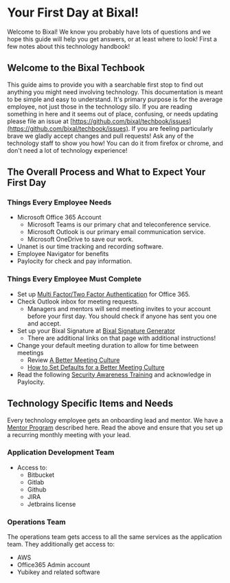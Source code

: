 # Your First Day at Bixal!

Welcome to Bixal! We know you probably have lots of questions and we hope
this guide will help you get answers, or at least where to look! First a few
notes about this technology handbook!

## Welcome to the Bixal Techbook

This guide aims to provide you with a searchable first stop to find out anything
you might need involving technology. This documentation is meant to be simple
and easy to understand. It's primary purpose is for the average employee, not
just those in the technology silo. If you are reading something in here and it
seems out of place, confusing, or needs updating please file an issue at
[https://github.com/bixal/techbook/issues](https://github.com/bixal/techbook/issues).
If you are feeling particularly brave we gladly
accept changes and pull requests! Ask any of the technology staff
to show you how! You can do it from firefox or chrome, and don't
need a lot of technology experience!

## The Overall Process and What to Expect Your First Day

### Things Every Employee Needs

* Microsoft Office 365 Account
  * Microsoft Teams is our primary chat and teleconference service.
  * Microsoft Outlook is our primary email communication service.
  * Microsoft OneDrive to save our work.
* Unanet is our time tracking and recording software.
* Employee Navigator for benefits
* Paylocity for check and pay information.

### Things Every Employee Must Complete

* Set up [Multi Factor/Two Factor Authentication](https://techbook.bixal.com/en/latest/01-security/awareness/#two-factor-authenticators-tfa) for Office 365.
* Check Outlook inbox for meeting requests.
  * Managers and mentors will send meeting invites to your account before your
  first day. You should check if anyone has sent you one and accept.
* Set up your Bixal Signature at
[Bixal Signature Generator](https://bixal-signature.herokuapp.com/)
  * There are additional links on that page with additional instructions!
* Change your default meeting duration to allow for time between meetings
  * Review [A Better Meeting Culture](https://techbook.bixal.com)
  * [How to Set Defaults for a Better Meeting Culture](https://www.youtube.com/watch?v=h4DWwKIOui0)
* Read the following [Security Awareness Training](https://techbook.bixal.com/en/latest/01-security/awareness/) and acknowledge in Paylocity.

## Technology Specific Items and Needs

Every technology employee gets an onboarding lead and mentor. We have a
[Mentor Program](https://techbook.bixal.com/en/latest/00-engineering/mentor-program/)
described here. Read the above and ensure that you set up a recurring monthly
meeting with your lead.

### Application Development Team

* Access to:
  * Bitbucket
  * Gitlab
  * Github
  * JIRA
  * Jetbrains license

### Operations Team

The operations team gets access to all the same services as the application team.
They additionally get access to:

* AWS
* Office365 Admin account
* Yubikey and related software
